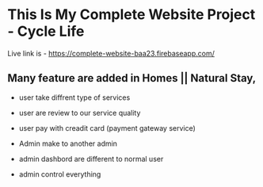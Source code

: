 
# This Is My Complete Website Project - Cycle Life 

Live link is - https://complete-website-baa23.firebaseapp.com/

## Many feature are added in Homes || Natural Stay,

- user take diffrent type of services
- user are review to our service quality
- user pay with creadit card (payment gateway service)

- Admin make to another admin
- admin dashbord are different to normal user
- admin control everything
